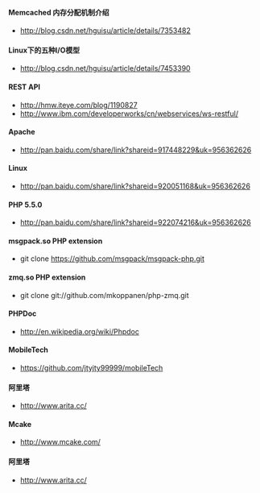 
#### Memcached 内存分配机制介绍
 * http://blog.csdn.net/hguisu/article/details/7353482

#### Linux下的五种I/O模型
 * http://blog.csdn.net/hguisu/article/details/7453390
  
#### REST API
 * http://hmw.iteye.com/blog/1190827
 * http://www.ibm.com/developerworks/cn/webservices/ws-restful/


#### Apache
 * http://pan.baidu.com/share/link?shareid=917448229&uk=956362626

#### Linux
 * http://pan.baidu.com/share/link?shareid=920051168&uk=956362626

#### PHP 5.5.0
 * http://pan.baidu.com/share/link?shareid=922074216&uk=956362626

#### msgpack.so PHP extension
 * git clone https://github.com/msgpack/msgpack-php.git

#### zmq.so PHP extension
 * git clone git://github.com/mkoppanen/php-zmq.git

#### PHPDoc
 * http://en.wikipedia.org/wiki/Phpdoc

#### MobileTech
 * https://github.com/jtyjty99999/mobileTech


#### 阿里塔
  * http://www.arita.cc/

#### Mcake
  * http://www.mcake.com/

#### 阿里塔
  * http://www.arita.cc/
